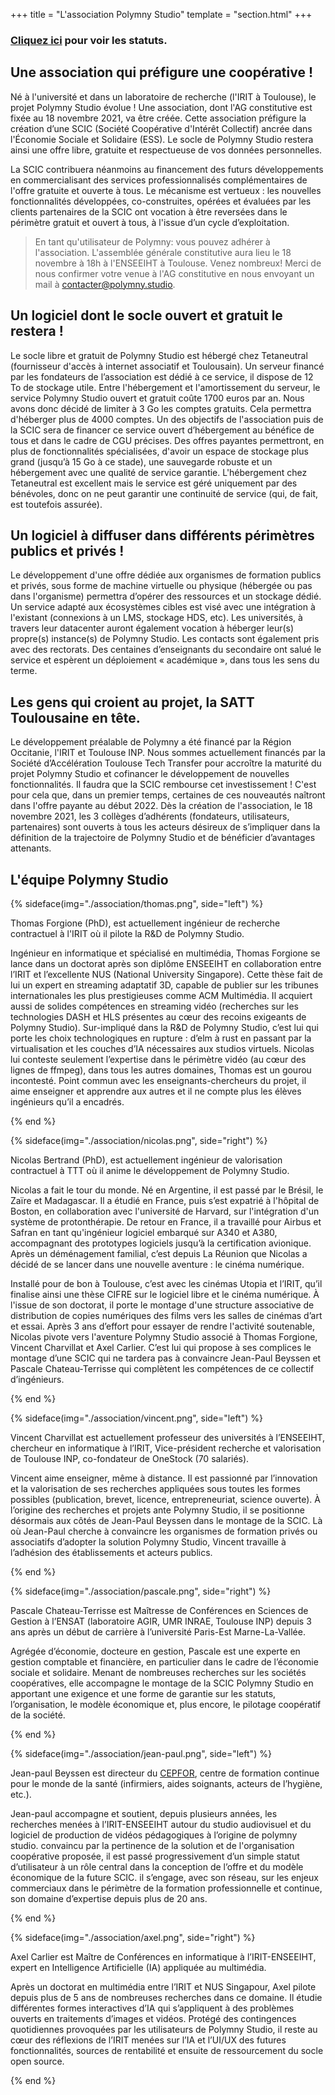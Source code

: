 +++
title = "L'association Polymny Studio"
template = "section.html"
+++

<h3 class="has-text-centered">
<a href="/statuts.pdf">Cliquez ici</a> pour voir les statuts.
</h3>

## Une association qui préfigure une coopérative !


Né à l'université et dans un laboratoire de recherche (l'IRIT à Toulouse), le
projet Polymny Studio évolue ! Une association, dont l'AG constitutive est
fixée au 18 novembre 2021, va être créée. Cette association préfigure la
création d’une SCIC (Société Coopérative d'Intérêt Collectif) ancrée dans
l'Économie Sociale et Solidaire (ESS). Le socle de Polymny Studio restera ainsi
une offre libre, gratuite et respectueuse de vos données personnelles.

La SCIC contribuera néanmoins au financement des futurs développements en
commercialisant des services professionnalisés complémentaires de l'offre
gratuite et ouverte à tous. Le mécanisme est vertueux : les nouvelles
fonctionnalités développées, co-construites, opérées et évaluées par les
clients partenaires de la SCIC ont vocation à être reversées dans le périmètre
gratuit et ouvert à tous, à l'issue d’un cycle d’exploitation.

> En tant qu'utilisateur de Polymny: vous pouvez adhérer à l'association.
> L'assemblée générale constitutive aura lieu le 18 novembre à 18h à l'ENSEEIHT
> à Toulouse. Venez nombreux!  Merci de nous confirmer votre venue à l'AG
> constitutive en nous envoyant un mail à
> [contacter@polymny.studio](mailto:contacter@polymny.studio).

## Un logiciel dont le socle ouvert et gratuit le restera !

Le socle libre et gratuit de Polymny Studio est hébergé chez Tetaneutral
(fournisseur d'accès à internet associatif et Toulousain). Un serveur financé
par les fondateurs de l’association est dédié à ce service, il dispose de 12 To
de stockage utile. Entre l'hébergement et l'amortissement du serveur, le
service Polymny Studio ouvert et gratuit coûte 1700 euros par an. Nous avons
donc décidé de limiter à 3 Go les comptes gratuits. Cela permettra d'héberger
plus de 4000 comptes. Un des objectifs de l'association puis de la SCIC sera de
financer ce service ouvert d’hébergement au bénéfice de tous et dans le cadre
de CGU précises. Des offres payantes permettront, en plus de fonctionnalités
spécialisées, d'avoir un espace de stockage plus grand (jusqu’à 15 Go à ce
stade), une sauvegarde robuste et un hébergement avec une qualité de service
garantie. L'hébergement chez Tetaneutral est excellent mais le service est géré
uniquement par des bénévoles, donc on ne peut garantir une continuité de
service (qui, de fait, est toutefois assurée).

## Un logiciel à diffuser dans différents périmètres publics et privés !

Le développement d'une offre dédiée aux organismes de formation publics et
privés, sous forme de machine virtuelle ou physique (hébergée ou pas dans
l'organisme) permettra d’opérer des ressources et un stockage dédié. Un service
adapté aux écosystèmes cibles est visé avec une intégration à l'existant
(connexions à un LMS, stockage HDS, etc). Les universités, à travers leur
datacenter auront également vocation à héberger leur(s) propre(s) instance(s)
de Polymny Studio. Les contacts sont également pris avec des rectorats. Des
centaines d’enseignants du secondaire ont salué le service et espèrent un
déploiement « académique », dans tous les sens du terme.

## Les gens qui croient au projet, la SATT Toulousaine en tête.

Le développement préalable de Polymny a été financé par la Région Occitanie,
l'IRIT et Toulouse INP. Nous sommes actuellement financés par la Société
d’Accélération Toulouse Tech Transfer pour accroître la maturité du projet
Polymny Studio et cofinancer le développement de nouvelles fonctionnalités. Il
faudra que la SCIC rembourse cet investissement ! C'est pour cela que, dans un
premier temps, certaines de ces nouveautés naîtront dans l'offre payante au
début 2022. Dès la création de l'association, le 18 novembre 2021, les 3
collèges d’adhérents (fondateurs, utilisateurs, partenaires) sont ouverts à
tous les acteurs désireux de s’impliquer dans la définition de la trajectoire
de Polymny Studio et de bénéficier d’avantages attenants.


<div  class="title mt-6 has-text-centered">

## L'équipe Polymny Studio

</div>
{% sideface(img="./association/thomas.png", side="left") %}

Thomas Forgione (PhD), est actuellement ingénieur de recherche
contractuel à l'IRIT où il pilote la R&D de Polymny Studio.

Ingénieur en informatique et  spécialisé en multimédia, Thomas Forgione se
lance dans un doctorat après son diplôme ENSEEIHT en collaboration entre l’IRIT
et l’excellente NUS (National University Singapore). Cette thèse fait de lui un
expert en streaming adaptatif 3D, capable de publier sur les tribunes
internationales les plus prestigieuses comme ACM Multimédia. Il acquiert aussi
de solides compétences en streaming vidéo (recherches sur les technologies DASH
et HLS présentes au cœur des recoins exigeants de Polymny Studio). Sur-impliqué
dans la R&D de Polymny Studio, c’est lui qui porte les choix technologiques en
rupture : d’elm à rust en passant par la virtualisation et les couches d’IA
nécessaires aux studios virtuels. Nicolas lui conteste seulement l’expertise
dans le périmètre vidéo (au cœur des lignes de ffmpeg), dans tous les autres
domaines, Thomas est un gourou incontesté. Point commun avec les
enseignants-chercheurs du projet, il aime enseigner et apprendre aux autres et
il ne compte plus les élèves ingénieurs qu’il a encadrés.

{% end %}


{% sideface(img="./association/nicolas.png", side="right") %}

Nicolas Bertrand (PhD), est actuellement ingénieur de valorisation
contractuel à TTT où il anime le développement de Polymny Studio.

Nicolas a fait le tour du monde. Né en Argentine, il est passé par le Brésil,
le Zaïre et Madagascar. Il a étudié en France, puis s’est expatrié à l'hôpital
de Boston, en collaboration avec l'université de Harvard, sur l'intégration
d'un système de protonthérapie. De retour en France, il a travaillé pour Airbus
et Safran en tant qu'ingénieur logiciel embarqué sur A340 et A380, accompagnant
des prototypes logiciels jusqu’à la certification avionique. Après un
déménagement familial, c’est depuis La Réunion que Nicolas a décidé de se
lancer dans une nouvelle aventure : le cinéma numérique.

Installé pour de bon à Toulouse, c’est avec les cinémas Utopia et l’IRIT, qu’il
finalise ainsi une thèse CIFRE sur le logiciel libre et le cinéma numérique. À
l'issue de son doctorat, il porte le montage d'une structure associative de
distribution de copies numériques des films vers les salles de cinémas d’art et
essai. Après 3 ans d’effort pour essayer de rendre l'activité soutenable,
Nicolas pivote vers l'aventure Polymny Studio associé à Thomas Forgione,
Vincent Charvillat et Axel Carlier. C’est lui qui propose à ses complices le
montage d’une SCIC qui ne tardera pas à convaincre Jean-Paul Beyssen et Pascale
Chateau-Terrisse qui complètent les compétences de ce collectif d’ingénieurs.

{% end %}

{% sideface(img="./association/vincent.png", side="left") %}

Vincent Charvillat  est actuellement professeur des universités à
l’ENSEEIHT, chercheur en informatique à l’IRIT, Vice-président recherche et
valorisation de Toulouse INP, co-fondateur de OneStock (70 salariés).

Vincent aime enseigner, même à distance. Il est passionné par l’innovation et
la valorisation de ses recherches appliquées sous toutes les formes possibles
(publication, brevet, licence, entrepreneuriat, science ouverte). À l’origine
des recherches et projets ante Polymny Studio, il se positionne désormais aux
côtés de Jean-Paul Beyssen dans le montage de la SCIC. Là où Jean-Paul cherche
à convaincre les organismes de formation privés ou associatifs  d’adopter la
solution Polymny Studio, Vincent travaille à l’adhésion des établissements et
acteurs publics.

{% end %}

{% sideface(img="./association/pascale.png", side="right") %}


Pascale Chateau-Terrisse est Maîtresse de Conférences en Sciences de Gestion à
l’ENSAT (laboratoire AGIR, UMR INRAE, Toulouse INP) depuis 3 ans après un début
de carrière à  l’université Paris-Est Marne-La-Vallée.

Agrégée d’économie, docteure en gestion, Pascale est une experte en gestion
comptable et financière, en particulier dans le cadre de l’économie sociale et
solidaire. Menant de nombreuses recherches sur les sociétés coopératives, elle
accompagne le montage de la SCIC Polymny Studio en apportant une exigence et
une forme de garantie sur les statuts, l’organisation, le modèle économique et,
plus encore, le pilotage coopératif de la société.

{% end %}

{% sideface(img="./association/jean-paul.png", side="left") %}

Jean-paul Beyssen  est directeur du [CEPFOR](http://www.cepfor.com), centre de
formation continue pour le monde de la santé (infirmiers, aides soignants,
acteurs de l’hygiène, etc.).

Jean-paul accompagne et soutient, depuis plusieurs années, les recherches
menées à l’IRIT-ENSEEIHT autour du studio audiovisuel et du logiciel de
production de vidéos pédagogiques à l’origine de polymny studio. convaincu par
la pertinence de la solution et de l'organisation coopérative proposée, il est
passé progressivement d’un simple statut d’utilisateur à un rôle central dans
la conception de l’offre et du modèle économique de la future SCIC. il
s’engage, avec son réseau, sur les enjeux commerciaux dans le périmètre de la
formation professionnelle et continue, son domaine d’expertise depuis plus de
20 ans.

{% end %}

{% sideface(img="./association/axel.png", side="right") %}

Axel Carlier est Maître de Conférences en informatique à l’IRIT-ENSEEIHT,
expert en Intelligence Artificielle (IA) appliquée au multimédia.

Après un doctorat en multimédia entre l’IRIT et NUS Singapour, Axel pilote
depuis plus de 5 ans de nombreuses recherches dans ce domaine. Il étudie
différentes formes interactives d’IA qui s’appliquent à des problèmes ouverts
en traitements d’images et vidéos. Protégé des contingences quotidiennes
provoquées par les utilisateurs de Polymny Studio, il reste au cœur des
réflexions de l’IRIT menées sur l’IA et l’UI/UX des futures fonctionnalités,
sources de rentabilité et ensuite de ressourcement du socle open source.

{% end %}


